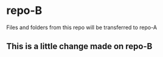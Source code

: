 # repo-B
Files and folders from this repo will be transferred to repo-A


## This is a little change made on repo-B
